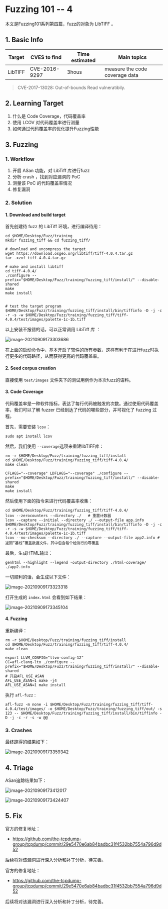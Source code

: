 # Fuzzing 101 -- 4


本文是Fuzzing101系列第四篇，fuzz的对象为 LibTIFF 。

<!--more-->

## 1. Basic Info

| Target  | CVES to find  | Time estimated | Main topics                    |
| ------- | ------------- | -------------- | ------------------------------ |
| LibTIFF | CVE-2016-9297 | 3hous          | measure the code coverage data |

> CVE-2017-13028: Out-of-bounds Read vulneratibily.

## 2. Learning Target 

1. 什么是 Code Coverage，代码覆盖率
2. 使用 LCOV 对代码覆盖率进行测量
3. 如何通过代码覆盖率的优化提升Fuzzing性能

## 3. Fuzzing

### 1. Workflow

1. 开启 ASan 功能，对 LibTiff 库进行fuzz
2. 分析 crash ，找到对应漏洞的 PoC
3. 测量该 PoC 的代码覆盖率情况
4. 修复漏洞

### 2. Solution

#### 1. Download and build target

首先创建待 fuzz 的 LibTiff 环境，进行编译待用：

```SHELL
cd $HOME/Desktop/Fuzz/training
mkdir fuzzing_tiff && cd fuzzing_tiff/

# download and uncompress the target
wget https://download.osgeo.org/libtiff/tiff-4.0.4.tar.gz
tar -xzvf tiff-4.0.4.tar.gz

# make and install libtiff
cd tiff-4.0.4/
./configure --prefix="$HOME/Desktop/Fuzz/training/fuzzing_tiff/install/" --disable-shared
make
make install


# test the target program
$HOME/Desktop/Fuzz/training/fuzzing_tiff/install/bin/tiffinfo -D -j -c -r -s -w $HOME/Desktop/Fuzz/training/fuzzing_tiff/tiff-4.0.4/test/images/palette-1c-1b.tiff

```

以上安装不报错的话，可以正常调用 LibTiff 库 ：

![image-20210909173303686](https://cdn.jsdelivr.net/gh/AlexsanderShaw/BlogImages@main/img/vuln/shebei20210909173303.png)

在上面的启动命令中，基本开启了软件的所有参数，这样有利于在进行fuzz时执行更多的代码路径，从而获得更高的代码覆盖率。

#### 2. Seed corpus creation

直接使用 `test/images` 文件夹下的测试用例作为本次fuzz的语料。

#### 3. Code Coverage

代码覆盖率是一种软件指标，表达了每行代码被触发的次数。通过使用代码覆盖率，我们可以了解 fuzzer 已经到达了代码的哪些部分，并可视化了 fuzzing 过程。

首先，需要安装 `lcov`：

```shell
sudo apt install lcov
```

然后，我们使用 `--coverage`选项来重建libTIFF库：

```shell
rm -r $HOME/Desktop/Fuzz/training/fuzzing_tiff/install
cd $HOME/Desktop/Fuzz/training/fuzzing_tiff/tiff-4.0.4/
make clean
  
CFLAGS="--coverage" LDFLAGS="--coverage" ./configure --prefix="$HOME/Desktop/Fuzz/training/fuzzing_tiff/install/" --disable-shared
make
make install
```

然后使用下面的指令来进行代码覆盖率收集：

```shell
cd $HOME/Desktop/Fuzz/training/fuzzing_tiff/tiff-4.0.4/
lcov --zerocounters --directory ./   # 重置计数器
lcov --capture --initial --directory ./ --output-file app.info
$HOME/Desktop/Fuzz/training/fuzzing_tiff/install/bin/tiffinfo -D -j -c -r -s -w $HOME/Desktop/Fuzz/training/fuzzing_tiff/tiff-4.0.4/test/images/palette-1c-1b.tiff
lcov --no-checksum --directory ./ --capture --output-file app2.info # 返回“基线”覆盖数据文件，其中包含每个检测行的零覆盖
```

最后，生成HTML输出：

```shell
genhtml --highlight --legend -output-directory ./html-coverage/ ./app2.info
```

一切顺利的话，会生成以下文件：

![image-20210909173323318](/Users/yaoyao/Library/Application%20Support/typora-user-images/image-20210909173323318.png)

打开生成的 `index.html` 会看到如下结果：

![image-20210909173345104](https://cdn.jsdelivr.net/gh/AlexsanderShaw/BlogImages@main/img/vuln/shebei20210909173345.png)

#### 4. Fuzzing

重新编译：

```shell
rm -r $HOME/Desktop/Fuzz/training/fuzzing_tiff/install
cd $HOME/Desktop/Fuzz/training/fuzzing_tiff/tiff-4.0.4/
make clean

export LLVM_CONFIG="llvm-config-12"
CC=afl-clang-lto ./configure --prefix="$HOME/Desktop/Fuzz/training/fuzzing_tiff/install/" --disable-shared
# 开启AFL_USE_ASAN
AFL_USE_ASAN=1 make -j4
AFL_USE_ASAN=1 make install
```

执行 `afl-fuzz` :

```shell
afl-fuzz -m none -i $HOME/Desktop/Fuzz/training/fuzzing_tiff/tiff-4.0.4/test/images/ -o $HOME/Desktop/Fuzz/training/fuzzing_tiff/out/ -s 123 -- $HOME/Desktop/Fuzz/training/fuzzing_tiff/install/bin/tiffinfo -D -j -c -r -s -w @@
```

### 3. Crashes

最终跑得的结果如下：

![image-20210909173359342](https://cdn.jsdelivr.net/gh/AlexsanderShaw/BlogImages@main/img/vuln/shebei20210909173359.png)

## 4. Triage

ASan追踪结果如下：

![image-20210909173412017](https://cdn.jsdelivr.net/gh/AlexsanderShaw/BlogImages@main/img/vuln/shebei20210909173412.png)

![image-20210909173424407](https://cdn.jsdelivr.net/gh/AlexsanderShaw/BlogImages@main/img/vuln/shebei20210909173424.png)

## 5. Fix

官方的修复地址：

- https://github.com/the-tcpdump-group/tcpdump/commit/29e5470e6ab84badbc31f4532bb7554a796d9d52

后续将对该漏洞进行深入分析和补丁分析，待完善。



官方的修复地址：

- https://github.com/the-tcpdump-group/tcpdump/commit/29e5470e6ab84badbc31f4532bb7554a796d9d52

后续将对该漏洞进行深入分析和补丁分析，待完善。


